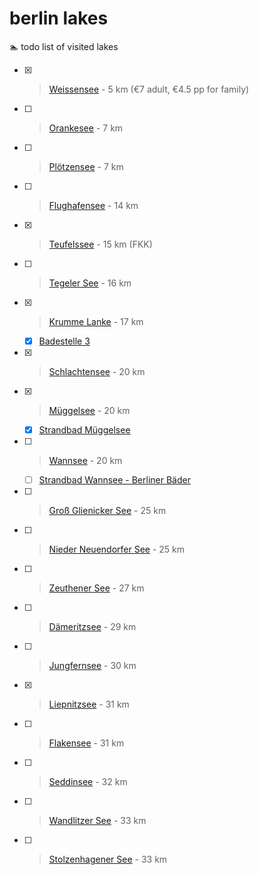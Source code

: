 # berlin lakes

🏊 todo list of visited lakes

- [x] > [Weissensee](https://goo.gl/maps/8ohA3zfJ7f3wu66N6) - 5 km (€7 adult, €4.5 pp for family)
- [ ] > [Orankesee](https://goo.gl/maps/Hr4fQPi17UFpUekJ7) - 7 km
- [ ] > [Plötzensee](https://www.google.com/maps/place/Plötzensee) - 7 km
- [ ] > [Flughafensee](https://goo.gl/maps/YzXrG8znnuBJdoCp7) - 14 km
- [x] > [Teufelssee](https://goo.gl/maps/2Kmj42DcqkxccGJp7) - 15 km (FKK)
- [ ] > [Tegeler See](https://www.google.com/maps/place/Tegeler+See) - 16 km
- [x] > [Krumme Lanke](https://www.google.com/maps/place/Krumme+Lanke) - 17 km
  - [x] [Badestelle 3](https://goo.gl/maps/QZiJ8TcG2NC2eZ557)
- [x] > [Schlachtensee](https://goo.gl/maps/hGyiYYGq1SQnPnhG7) - 20 km
- [x] > [Müggelsee](https://www.google.com/maps/place/Müggelsee) - 20 km
  - [x] [Strandbad Müggelsee](https://goo.gl/maps/MyRJy3UURkveUmKB6)
- [ ] > [Wannsee](https://www.google.com/maps/place/Großer+Wannsee) - 20 km
  - [ ] [Strandbad Wannsee - Berliner Bäder](https://goo.gl/maps/6RmuVCaKCT8JMfBdA)
- [ ] > [Groß Glienicker See](https://www.google.com/maps/place/Groß+Glienicker+See) - 25 km
- [ ] > [Nieder Neuendorfer See](https://goo.gl/maps/KP64R1Xw4ctb6CtA7) - 25 km
- [ ] > [Zeuthener See](https://goo.gl/maps/9PLNiUrqmbyYJYg77) - 27 km
- [ ] > [Dämeritzsee](https://goo.gl/maps/4ezMUFaZ6vJ2BLNw9) - 29 km
- [ ] > [Jungfernsee](https://www.google.com/maps/place/Jungfernsee) - 30 km
- [x] > [Liepnitzsee](https://goo.gl/maps/YsgpyEU8WZhbQMjq8) - 31 km
- [ ] > [Flakensee](https://goo.gl/maps/6qebmxma6atwJMAEA) - 31 km
- [ ] > [Seddinsee](https://www.google.com/maps/place/Seddinsee) - 32 km
- [ ] > [Wandlitzer See](https://maps.app.goo.gl/52KoFe9KUuo3UXMa9) - 33 km
- [ ] > [Stolzenhagener See](https://maps.app.goo.gl/8wNyC9SgPCk6prn9A) - 33 km
